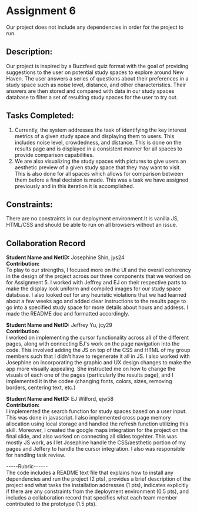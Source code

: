 # Assignment 6

Our project does not include any dependencies in order for the project to run.

## Description:

Our project is inspired by a Buzzfeed quiz format with the goal of providing suggestions to the user on potential study spaces to explore around New Haven. The user answers a series of questions about their preferences in a study space such as noise level, distance, and other characteristics. Their answers are then stored and compared with data in our study spaces database to filter a set of resulting study spaces for the user to try out. 

## Tasks Completed:

1. Currently, the system addresses the task of identifying the key interest metrics of a given study space and displaying them to users. This includes noise level, crowdedness, and distance. This is done on the results page and is displayed in a consistent manner for all spaces to provide comparison capabilities. 
2. We are also visualizing the study spaces with pictures to give users an aesthetic preview of a given study space that they may want to visit. This is also done for all spaces which allows for comparison between them before a final decision is made. This was a task we have assigned previously and in this iteration it is accomplished. 

## Constraints: 

There are no constraints in our deployment environment.It is vanilla JS, HTML/CSS and should be able to run on all browsers without an issue. 

## Collaboration Record

**Student Name and NetID:** Josephine Shin, jys24\
**Contribution:**\
To play to our strengths, I focused more on the UI and the overall coherency in the design of the project across our three components that we worked on for Assignment 5. I worked with Jeffrey and EJ on their respective parts to make the display look uniform and compiled images for our study space database. I also looked out for any heuristic violations that we had learned about a few weeks ago and added clear instructions to the results page to go into a specified study space for more details about hours and address. I made the README doc and formatted accordingly. 

**Student Name and NetID:** Jeffrey Yu, jcy29\
**Contribution:** \
I worked on implementing the cursor functionality across all of the different pages, along with connecting EJ's work on the page navigation into the code. This involved adding the JS on top of the CSS and HTML of my group members such that I didn't have to regenerate it all in JS. I also worked with Josephine on incorporating the graphic and UX design changes to make the app more visually appealing. She instructed me on how to change the visuals of each one of the pages (particularly the results page), and I implemented it in the codee (changing fonts, colors, sizes, removing borders, centering text, etc.) 

**Student Name and NetID:** EJ Wilford, ejw58\
**Contribution:** \
I implemented the search function for study spaces based on a user input. This was done in javascript. I also implemented cross page memory allocation using local storage and handled the refresh function utilizing this skill. Moreover, I created the google maps integration for the project on the final slide, and also worked on connecting all slides togehter. This was mostly JS work, as I let Josephine handle the CSS/aesthetic portion of my pages and Jeffery to handle the cursor integration. I also was responsible for handling task review. 


-----Rubric------\
The code includes a README text file that explains how to install any dependencies and run the project (2 pts), provides a brief description of the project and what tasks the installation addresses (1 pts), indicates explicitly if there are any constraints from the deployment environment (0.5 pts), and includes a collaboration record that specifies what each team member contributed to the prototype (1.5 pts).